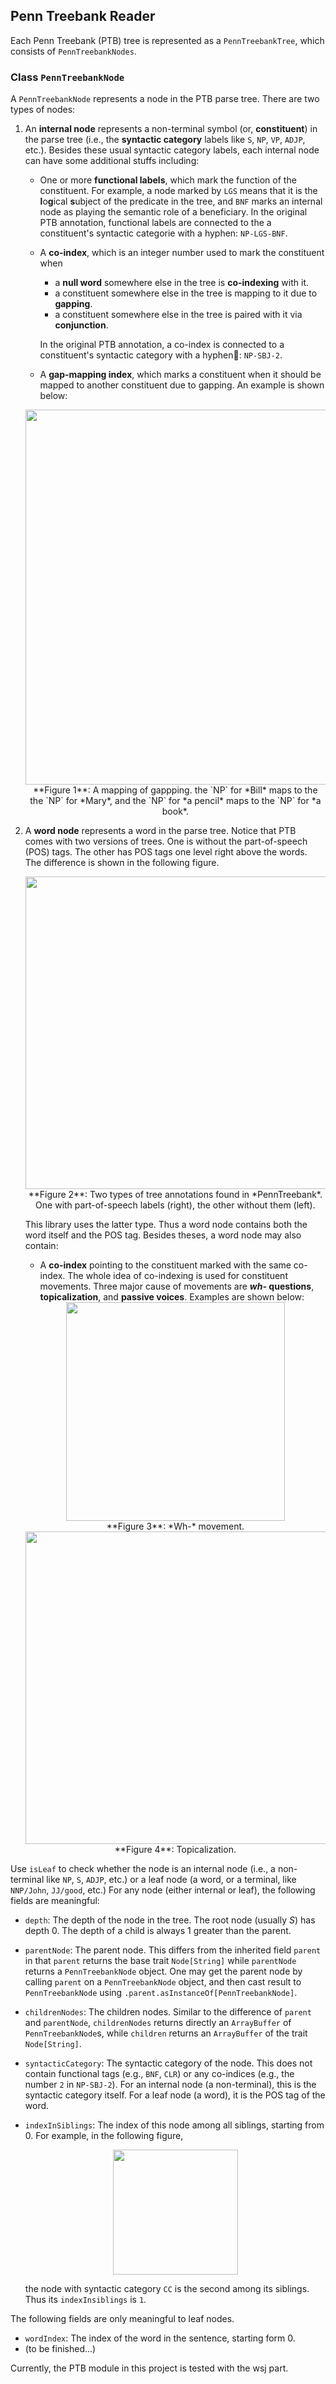 ## Penn Treebank Reader
Each Penn Treebank (PTB) tree is represented as a `PennTreebankTree`, which consists of
`PennTreebankNodes`. 

### Class `PennTreebankNode`
A `PennTreebankNode` represents a node in the PTB parse tree. There are two types of nodes: 

1.	An **internal node** represents a non-terminal symbol (or, **constituent**) in the parse tree (i.e., the **syntactic category** labels like `S`, `NP`, `VP`, `ADJP`, etc.). Besides these usual syntactic category labels, each internal node can have some additional stuffs including:

	*	One or more **functional labels**, which mark the function of the constituent. For example, a node marked by `LGS` means that it is the **l**o**g**ical **s**ubject of the predicate in the tree, and `BNF` marks an internal node as playing the semantic role of a beneficiary. In the original PTB annotation, functional labels are connected to the a constituent's syntactic categorie with a hyphen: `NP-LGS-BNF`.  
	*	A **co-index**, which is an integer number used to mark the constituent when
	
		*	a **null word** somewhere else in the tree is **co-indexing** with it.
		* 	a constituent somewhere else in the tree is mapping to it due to **gapping**. 
		* 	a constituent somewhere else in the tree is paired with it via **conjunction**. 
		
		In the original PTB annotation, a co-index is connected to a constituent's syntactic category with a hyphen: `NP-SBJ-2`. 
	*	A **gap-mapping index**, which marks a constituent when it should be mapped to another constituent due to gapping. An example is shown below:
	
	<center><img src="http://yuhuan.me/articles/img/ptb-explained/gap-mapping.png" width="600" /></center>
	<center> **Figure 1**: A mapping of gappping. the `NP` for *Bill* maps to the  the `NP` for *Mary*, and the `NP` for *a pencil* maps to the `NP` for *a book*. </center>

2.	A **word node** represents a word in the parse tree. Notice that PTB comes with two versions of trees. One is without the part-of-speech (POS) tags. The other has POS tags one level right above the words. The difference is shown in the following figure.
	
	<center><img src="http://yuhuan.me/articles/img/ptb-explained/pos-vs-no-pos.png" width="500" /></center>
	<center> **Figure 2**: Two types of tree annotations found in *PennTreebank*.  One with part-of-speech labels (right), the other without them (left).</center>
	
	This library uses the latter type. Thus a word node contains both the word itself and the POS tag. Besides theses, a word node may also contain: 
	
	*	A **co-index** pointing to the constituent marked with the same co-index. The whole idea of co-indexing is used for constituent movements. Three major cause of movements are **<i>wh-</i> questions**, **topicalization**, and **passive voices**. Examples are shown below: 
	
	<center><img src="http://yuhuan.me/articles/img/ptb-explained/wh-movement.png" width="350" /></center>
	<center> **Figure 3**: *Wh-* movement. </center>
	
	<center><img src="http://yuhuan.me/articles/img/ptb-explained/topicalization.png" width="500" /></center>
	<center> **Figure 4**: Topicalization. </center>


Use `isLeaf` to check whether the node is an internal node (i.e., a non-terminal like `NP`, `S`, `ADJP`, etc.) or a leaf node (a word, or a terminal, like `NNP/John`, `JJ/good`, etc.) For any node (either internal or leaf), the following fields are meaningful:

*	`depth`: The depth of the node in the tree. The root node (usually *S*) has depth 0. The depth of a child is always 1 greater than the parent.
*	`parentNode`: The parent node. This differs from the inherited field `parent` in that `parent` returns the base trait `Node[String]` while `parentNode` returns a `PennTreebankNode` object. One may get the parent node by calling `parent` on a `PennTreebankNode` object, and then cast result to `PennTreebankNode` using `.parent.asInstanceOf[PennTreebankNode]`. 
*	`childrenNodes`: The children nodes. Similar to the difference of `parent` and `parentNode`, `childrenNodes` returns directly an `ArrayBuffer` of `PennTreebankNode`s, while `children` returns an `ArrayBuffer` of the trait `Node[String]`. 
*	`syntacticCategory`: The syntactic category of the node. This does not contain functional tags (e.g., `BNF`, `CLR`) or any co-indices (e.g., the number `2` in `NP-SBJ-2`). For an internal node (a non-terminal), this is the syntactic category itself. For a leaf node (a word), it is the POS tag of the word. 
*	`indexInSiblings`: The index of this node among all siblings, starting from 0. For example, in the following figure, 
	
	<center><img src="http://yuhuan.me/articles/img/ptb-explained/sibling-indices.png" width="200" /></center>
	
	the node with syntactic category `CC` is the second among its siblings. Thus its `indexInsiblings` is `1`.

The following fields are only meaningful to leaf nodes.

*	`wordIndex`: The index of the word in the sentence, starting form 0.
* 	(to be finished...)

Currently, the PTB module in this project is tested with the wsj part. 
